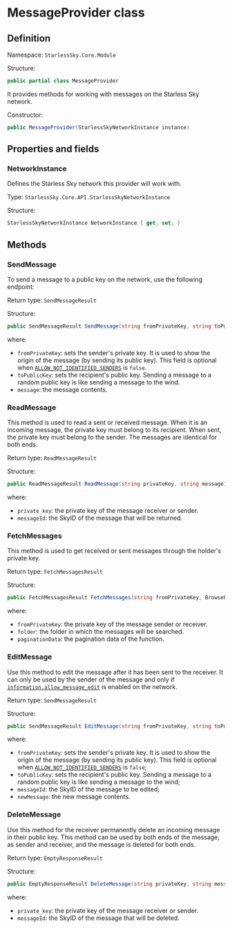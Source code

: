 # MessageProvider class

## Definition

Namespace: `StarlessSky.Core.Module`

Structure:

```csharp
public partial class MessageProvider
```

It provides methods for working with messages on the Starless Sky network.

Constructor:

```csharp
public MessageProvider(StarlessSkyNetworkInstance instance)
```

## Properties and fields

### NetworkInstance

Defines the Starless Sky network this provider will work with.

Type: `StarlessSky.Core.API.StarlessSkyNetworkInstance`

Structure:

```csharp
StarlessSkyNetworkInstance NetworkInstance { get; set; }
```

## Methods

### SendMessage

To send a message to a public key on the network, use the following endpoint:

Return type: `SendMessageResult`

Structure:

```csharp
public SendMessageResult SendMessage(string fromPrivateKey, string toPublicKey, MessageBody message)
```

where:
- `fromPrivateKey`: sets the sender's private key. It is used to show the origin of the message (by sending its public key). This field is optional when [`ALLOW_NOT_IDENTIFIED_SENDERS`](/configuration) is `false`.
- `toPublicKey`: sets the recipient's public key. Sending a message to a random public key is like sending a message to the wind.
- `message`: the message contents.

### ReadMessage

This method is used to read a sent or received message. When it is an incoming message, the private key must belong to its recipient. When sent, the private key must belong to the sender. The messages are identical for both ends.

Return type: `ReadMessageResult`

Structure:

```csharp
public ReadMessageResult ReadMessage(string privateKey, string messageId)
```

where:
- `private_key`: the private key of the message receiver or sender.
- `messageId`: the SkyID of the message that will be returned.

### FetchMessages

This method is used to get received or sent messages through the holder's private key.

Return type: `FetchMessagesResult`

Structure:

```csharp
public FetchMessagesResult FetchMessages(string fromPrivateKey, BrowseFolder folder, PaginationData paginationData)
```

where:
- `fromPrivateKey`: the private key of the message sender or receiver.
- `folder`: the folder in which the messages will be searched.
- `paginationData`: the pagination data of the function.

### EditMessage

Use this method to edit the message after it has been sent to the receiver. It can only be used by the sender of the message and only if [`information.allow_message_edit`](/configuration) is enabled on the network.

Return type: `SendMessageResult`

Structure:

```csharp
public SendMessageResult EditMessage(string fromPrivateKey, string toPublicKey, string messageId, MessageBody newMessage)
```

where:
- `fromPrivateKey`: sets the sender's private key. It is used to show the origin of the message (by sending its public key). This field is optional when [`ALLOW_NOT_IDENTIFIED_SENDERS`](/configuration) is `false`;
- `toPublicKey`: sets the recipient's public key. Sending a message to a random public key is like sending a message to the wind;
- `messageId`: the SkyID of the message to be edited;
- `newMessage`: the new message contents.

### DeleteMessage

Use this method for the receiver permanently delete an incoming message in their public key. This method can be used by both ends of the message, as sender and receiver, and the message is deleted for both ends.

Return type: `EmptyResponseResult`

Structure:

```csharp
public EmptyResponseResult DeleteMessage(string privateKey, string messageId)
```

where:
- `private_key`: the private key of the message receiver or sender.
- `messageId`: the SkyID of the message that will be deleted.